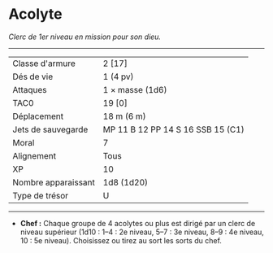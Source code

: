 # Acolyte


*Clerc de 1er niveau en mission pour son dieu.*

-----

|                     |                                   |
| ------------------- | --------------------------------- |
| Classe d'armure     | 2 \[17\]                          |
| Dés de vie          | 1 (4 pv)                          |
| Attaques            | 1 × masse (1d6)                   |
| TAC0                | 19 \[0\]                          |
| Déplacement         | 18 m (6 m)                        |
| Jets de sauvegarde  | MP 11 B 12 PP 14 S 16 SSB 15 (C1) |
| Moral               | 7                                 |
| Alignement          | Tous                              |
| XP                  | 10                                |
| Nombre apparaissant | 1d8 (1d20)                        |
| Type de trésor      | U                                 |

-----

  - **Chef :** Chaque groupe de 4 acolytes ou plus est dirigé par un
    clerc de niveau supérieur (1d10 : 1–4 : 2e niveau, 5–7 : 3e niveau,
    8–9 : 4e niveau, 10 : 5e niveau). Choisissez ou tirez au sort les
    sorts du chef.